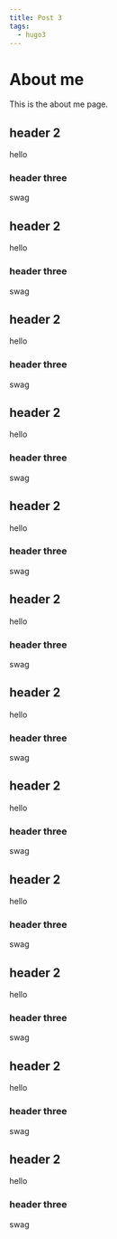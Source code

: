 ```yaml
---
title: Post 3
tags:
  - hugo3
---
```

# About me
This is the about me page.

## header 2
hello

### header three
swag

## header 2
hello

### header three
swag

## header 2
hello

### header three
swag

## header 2
hello

### header three
swag

## header 2
hello

### header three
swag

## header 2
hello

### header three
swag

## header 2
hello

### header three
swag

## header 2
hello

### header three
swag

## header 2
hello

### header three
swag

## header 2
hello

### header three
swag

## header 2
hello

### header three
swag

## header 2
hello

### header three
swag

